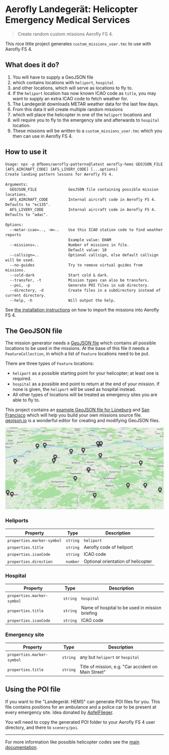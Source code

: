 # Aerofly Landegerät: Helicopter Emergency Medical Services

> Create random custom missions Aerofly FS 4.

This nice little project generates `custom_missions_user.tmc` to use with Aerofly FS 4.

## What does it do?

1. You will have to supply a GeoJSON file
2. which contains locations with `heliport`, `hospital`
3. and other locations, which will serve as locations to fly to.
4. If the `heliport` location has now known ICAO code as `title`, you may want to supply an extra ICAO code to fetch weather for.
5. The Landegerät downloads METAR weather data for the last few days.
6. From this data it will create multiple random missions
7. which will place the helicopter in one of the `heliport` locations and
8. will require you to fly to the emergency site and afterwards to `hospital` location.
9. These missions will be written to a `custom_missions_user.tmc` which you then can use in Aerofly FS 4.

## How to use it

```
Usage: npx -p @fboes/aerofly-patterns@latest aerofly-hems GEOJSON_FILE [AFS_AIRCRAFT_CODE] [AFS_LIVERY_CODE] [...options]
Create landing pattern lessons for Aerofly FS 4.

Arguments:
  GEOJSON_FILE              GeoJSON file containing possible mission locations.
  AFS_AIRCRAFT_CODE         Internal aircraft code in Aerofly FS 4. Defaults to "ec135".
  AFS_LIVERY_CODE           Internal aircraft code in Aerofly FS 4. Defaults to "adac".

Options:
  --metar-icao=.., -m=..    Use this ICAO station code to find weather reports
                            Example value: EHAM
  --missions=..             Number of missions in file.
                            Default value: 10
  --callsign=..             Optional callsign, else default callsign will be used.
  --no-guides               Try to remove virtual guides from missions.
  --cold-dark               Start cold & dark.
  --transfer, -t            Mission types can also be transfers.
  --poi, -p                 Generate POI files in sub directory.
  --directory, -d           Create files in a subdirectory instead of current directory.
  --help, -h                Will output the help.
```

See [the installation instructions](https://fboes.github.io/aerofly-missions/docs/generic-installation.html) on how to import the missions into Aerofly FS 4.

## The GeoJSON file

The mission generator needs a [GeoJSON file](https://geojson.org/) which contains all possible locations to be used in the missions. At the base of this file it needs a `FeatureCollection`, in which a list of `Feature` locations need to be put.

There are three types of `Feature` locations:

- `heliport` as a possible starting point for your helicopter; at least one is required.
- `hospital` as a possible end point to return at the end of your mission. If none is given, the `heliport` will be used as hospital instead.
- All other types of locations will be treated as emergency sites you are able to fly to.

This project contains an [example GeoJSON file for Lüneburg](../dist/data/hems/lueneburg.geojson) and [San Francisco](../dist/data/hems/san_francisco.geojson) which will help you build your own missions source file. [geojson.io](https://geojson.io/) is a wonderful editor for creating and modifying GeoJSON files.

![geojson.io example](./geojson-io.png)

### Heliports

| Property                   | Type     | Description                        |
| -------------------------- | -------- | ---------------------------------- |
| `properties.marker-symbol` | `string` | `heliport`                         |
| `properties.title`         | `string` | Aerofly code of heliport           |
| `properties.icaoCode`      | `string` | ICAO code                          |
| `properties.direction`     | `number` | Optional orientation of helicopter |

### Hospital

| Property                   | Type     | Description                                     |
| -------------------------- | -------- | ----------------------------------------------- |
| `properties.marker-symbol` | `string` | `hospital`                                      |
| `properties.title`         | `string` | Name of hospital to be used in mission briefing |
| `properties.icaoCode`      | `string` | ICAO code                                       |

### Emergency site

| Property                   | Type     | Description                                          |
| -------------------------- | -------- | ---------------------------------------------------- |
| `properties.marker-symbol` | `string` | any but `heliport` or `hospital`                     |
| `properties.title`         | `string` | Title of mission, e.g. "Car accident on Main Street" |

## Using the POI file

If you want to the "Landegerät: HEMS" can generate POI files for you. This file contains positions for an ambulance and a police car to be present at every emergency site. Idea donated by [ApfelFlieger](https://www.aerofly.com/community/forum/index.php?thread/23415-searching-for-simple-method-to-add-stock-objects-to-scenery/&postID=150121#post150121).

You will need to copy the generated POI folder to your Aerofly FS 4 user directory, and there to `scenery/poi`.

---

For more information like possible helicopter codes see the [main documentation](../README.md).
